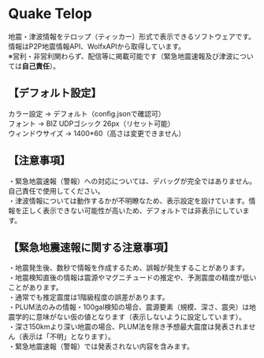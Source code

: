 # Quake Telop
地震・津波情報をテロップ（ティッカー）形式で表示できるソフトウェアです。<br>
情報はP2P地震情報API、WolfxAPIから取得しています。<br>
※営利・非営利関わらず、配信等に掲載可能です（緊急地震速報及び津波については**自己責任**）。

## 【デフォルト設定】
カラー設定 -> デフォルト（config.jsonで確認可）<br>
フォント -> BIZ UDPゴシック 26px（リセット可能）<br>
ウィンドウサイズ -> 1400*60（高さは変更できません）<br>

## 【注意事項】
・緊急地震速報（警報）への対応については、デバッグが完全ではありません。自己責任で使用してください。<br>
・津波情報については動作するかが不明瞭なため、表示設定を設けています。情報を正しく表示できない可能性が高いため、デフォルトでは非表示にしています。<br>

## 【緊急地震速報に関する注意事項】
・地震発生後、数秒で情報を作成するため、誤報が発生することがあります。<br>
・地震検知直後の情報は震源やマグニチュードの推定や、予測震度の精度が低いことがあります。<br>
・通常でも推定震度は1階級程度の誤差があります。<br>
・PLUM法のみの情報・100gal検知の場合、震源要素（規模、深さ、震央）は地震学的に意味がない仮の値となります（表示しないように設定しています）。<br>
・深さ150kmより深い地震の場合、PLUM法を除き予想最大震度は発表されません（表示は「不明」となります）。<br>
・緊急地震速報（警報）では発表されない内容を含みます。
